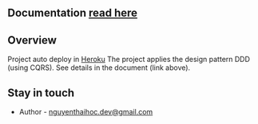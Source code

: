 
## Documentation [read here](https://sotatek.notion.site/nest-cqrs-boilerplate-d3837f47619c44bbb4e680824aa9f665)
## Overview
Project auto deploy in [Heroku](https://sotatek-nest-cqrs.herokuapp.com/)
The project applies the design pattern DDD (using CQRS). See details in the document (link above).


## Stay in touch

- Author - nguyenthaihoc.dev@gmail.com

